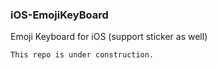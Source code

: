### iOS-EmojiKeyBoard
Emoji Keyboard for iOS (support sticker as well)

`This repo is under construction.`
